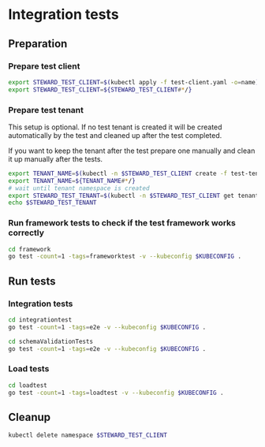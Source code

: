 # Integration tests

## Preparation

### Prepare test client

```bash
export STEWARD_TEST_CLIENT=$(kubectl apply -f test-client.yaml -o=name)
export STEWARD_TEST_CLIENT=${STEWARD_TEST_CLIENT#*/}
```

### Prepare test tenant
This setup is optional. If no test tenant is created it will be created automatically by the test and cleaned up after the test completed.

If you want to keep the tenant after the test prepare one manually and clean it up manually after the tests.
```bash
export TENANT_NAME=$(kubectl -n $STEWARD_TEST_CLIENT create -f test-tenant.yaml -o=name)
export TENANT_NAME=${TENANT_NAME#*/}
# wait until tenant namespace is created
export STEWARD_TEST_TENANT=$(kubectl -n $STEWARD_TEST_CLIENT get tenants.steward.sap.com ${TENANT_NAME} -o=jsonpath={.status.tenantNamespaceName})
echo $STEWARD_TEST_TENANT
```

### Run framework tests to check if the test framework works correctly

```bash
cd framework
go test -count=1 -tags=frameworktest -v --kubeconfig $KUBECONFIG .
```

## Run tests

### Integration tests

```bash
cd integrationtest
go test -count=1 -tags=e2e -v --kubeconfig $KUBECONFIG .
```

```bash
cd schemaValidationTests
go test -count=1 -tags=e2e -v --kubeconfig $KUBECONFIG .
```

### Load tests

```bash
cd loadtest
go test -count=1 -tags=loadtest -v --kubeconfig $KUBECONFIG .
```

## Cleanup
```bash
kubectl delete namespace $STEWARD_TEST_CLIENT
```
